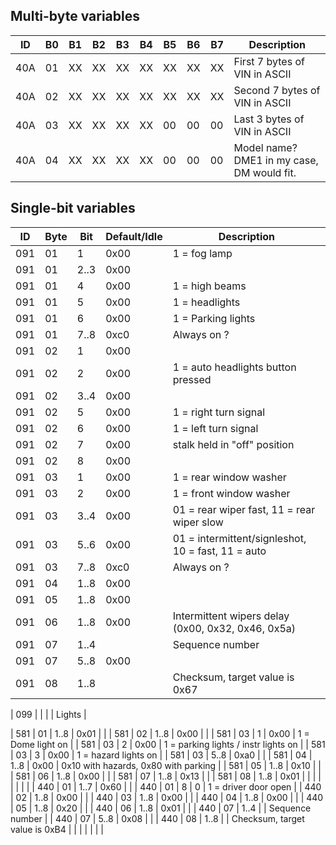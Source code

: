 ## Multi-byte variables

| ID  | B0 | B1 | B2 | B3 | B4 | B5 | B6 | B7 | Description             |
| --  | -- | -- | -- | -- | -- | -- | -- | -- | --                      |
| 40A | 01 | XX | XX | XX | XX | XX | XX | XX | First 7 bytes of VIN in ASCII |
| 40A | 02 | XX | XX | XX | XX | XX | XX | XX | Second 7 bytes of VIN in ASCII |
| 40A | 03 | XX | XX | XX | XX | 00 | 00 | 00 | Last 3 bytes of VIN in ASCII |
| 40A | 04 | XX | XX | XX | XX | 00 | 00 | 00 | Model name? DME1  in my case, DM would fit.|

## Single-bit variables
| ID  | Byte | Bit  | Default/Idle |  Description                         |
| --  |  --  | --   |      --      |     --                               |
| 091 |  01  | 1    | 0x00         | 1 = fog lamp                         |
| 091 |  01  | 2..3 | 0x00         |                                      |
| 091 |  01  | 4    | 0x00         | 1 = high beams                       |
| 091 |  01  | 5    | 0x00         | 1 = headlights                       |
| 091 |  01  | 6    | 0x00         | 1 = Parking lights                   |
| 091 |  01  | 7..8 | 0xc0         | Always on ?                          |
| 091 |  02  | 1    | 0x00         |                                      |
| 091 |  02  | 2    | 0x00         | 1 = auto headlights button pressed   |
| 091 |  02  | 3..4 | 0x00         |                                      |
| 091 |  02  | 5    | 0x00         | 1 = right turn signal                |
| 091 |  02  | 6    | 0x00         | 1 = left turn signal                 |
| 091 |  02  | 7    | 0x00         | stalk held in "off" position         |
| 091 |  02  | 8    | 0x00         |                                      |
| 091 |  03  | 1    | 0x00         | 1 = rear window washer               |
| 091 |  03  | 2    | 0x00         | 1 = front window washer              |
| 091 |  03  | 3..4 | 0x00         | 01 = rear wiper fast, 11 = rear wiper slow                  |
| 091 |  03  | 5..6 | 0x00         | 01 = intermittent/signleshot, 10 = fast, 11 = auto   |
| 091 |  03  | 7..8 | 0xc0         | Always on ?                          |
| 091 |  04  | 1..8 | 0x00         |                                      |
| 091 |  05  | 1..8 | 0x00         |                                      |
| 091 |  06  | 1..8 | 0x00         | Intermittent wipers delay (0x00, 0x32, 0x46, 0x5a) |
| 091 |  07  | 1..4 |              | Sequence number                      |
| 091 |  07  | 5..8 | 0x00         |                                      |
| 091 |  08  | 1..8 |              | Checksum, target value is 0x67       |



| 099 |    |    |          | Lights   |

| 581 |  01  | 1..8 | 0x01         |                                      |
| 581 |  02  | 1..8 | 0x00         |                                      |
| 581 |  03  | 1    | 0x00         | 1 = Dome light on                    |
| 581 |  03  | 2    | 0x00         | 1 = parking lights / instr lights on |
| 581 |  03  | 3    | 0x00         | 1 = hazard lights on                 |
| 581 |  03  | 5..8 | 0xa0         |                                      |
| 581 |  04  | 1..8 | 0x00         | 0x10 with hazards, 0x80 with parking |
| 581 |  05  | 1..8 | 0x10         |                                      |
| 581 |  06  | 1..8 | 0x00         |                                      |
| 581 |  07  | 1..8 | 0x13         |                                      |
| 581 |  08  | 1..8 | 0x01         |                                      |
|     |      |      |              |                                      |
| 440 |  01  | 1..7 | 0x60         |                                      |
| 440 |  01  |  8   |       0      | 1 = driver door open                 |
| 440 |  02  | 1..8 | 0x00         |                                      |
| 440 |  03  | 1..8 | 0x00         |                                      |
| 440 |  04  | 1..8 | 0x00         |                                      |
| 440 |  05  | 1..8 | 0x20         |                                      |
| 440 |  06  | 1..8 | 0x01         |                                      |
| 440 |  07  | 1..4 |              | Sequence number                      |
| 440 |  07  | 5..8 | 0x08         |                                      |
| 440 |  08  | 1..8 |              | Checksum, target value is 0xB4       |
|     |      |      |              |                                      |

